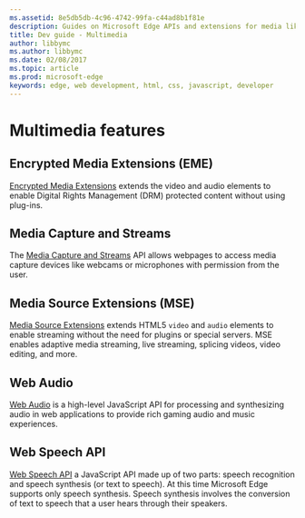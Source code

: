 ```yaml
---
ms.assetid: 8e5db5db-4c96-4742-99fa-c44ad8b1f81e
description: Guides on Microsoft Edge APIs and extensions for media like Web Speech and Encrypted Media Extensions.
title: Dev guide - Multimedia
author: libbymc
ms.author: libbymc
ms.date: 02/08/2017
ms.topic: article
ms.prod: microsoft-edge
keywords: edge, web development, html, css, javascript, developer
---
```


# Multimedia features

## Encrypted Media Extensions (EME)
[Encrypted Media Extensions](./multimedia/encrypted-Media-Extensions.md) extends the video and audio elements to enable Digital Rights Management (DRM) protected content without using plug-ins. 

## Media Capture and Streams
The [Media Capture and Streams](./multimedia/media-Capture-and-Streams.md) API allows webpages to access media capture devices like webcams or microphones with permission from the user.

## Media Source Extensions (MSE)
[Media Source Extensions](./multimedia/media-Source-Extensions.md) extends HTML5 `video` and `audio` elements to enable streaming without the need for plugins or special servers. MSE enables adaptive media streaming, live streaming, splicing videos, video editing, and more. 

## Web Audio
[Web Audio](./multimedia/web-Audio.md) is a high-level JavaScript API for processing and synthesizing audio in web applications to provide rich gaming audio and music experiences.

## Web Speech API 
[Web Speech API](./multimedia/web-speech-api.md) a JavaScript API made up of two parts: speech recognition and speech synthesis (or text to speech). At this time Microsoft Edge supports only speech synthesis. Speech synthesis involves the conversion of text to speech that a user hears through their speakers.